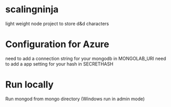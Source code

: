 # scalingninja
light weight node project to store d&amp;d characters


# Configuration for Azure
need to add a connection string for your mongodb in MONGOLAB_URI
need to add a app setting for your hash in SECRETHASH

# Run locally
Run mongod from mongo directory (Windows run in admin mode)

